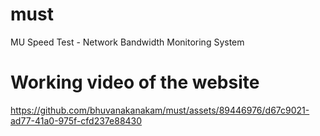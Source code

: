 # must
MU Speed Test - Network Bandwidth Monitoring System

# Working video of the website

https://github.com/bhuvanakanakam/must/assets/89446976/d67c9021-ad77-41a0-975f-cfd237e88430

